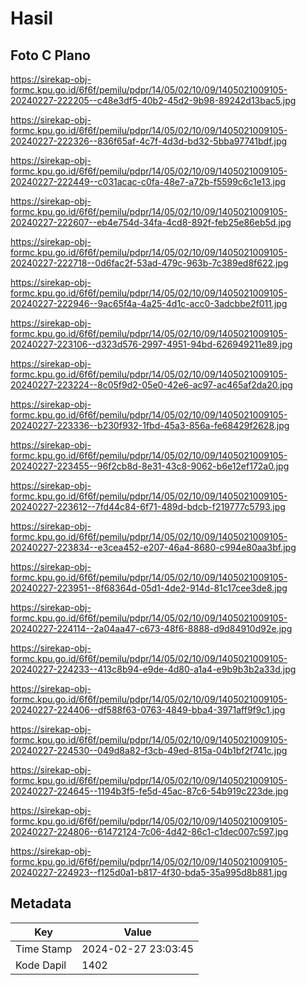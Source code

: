 # Hasil

## Foto C Plano

https://sirekap-obj-formc.kpu.go.id/6f6f/pemilu/pdpr/14/05/02/10/09/1405021009105-20240227-222205--c48e3df5-40b2-45d2-9b98-89242d13bac5.jpg

https://sirekap-obj-formc.kpu.go.id/6f6f/pemilu/pdpr/14/05/02/10/09/1405021009105-20240227-222326--836f65af-4c7f-4d3d-bd32-5bba97741bdf.jpg

https://sirekap-obj-formc.kpu.go.id/6f6f/pemilu/pdpr/14/05/02/10/09/1405021009105-20240227-222449--c031acac-c0fa-48e7-a72b-f5599c6c1e13.jpg

https://sirekap-obj-formc.kpu.go.id/6f6f/pemilu/pdpr/14/05/02/10/09/1405021009105-20240227-222607--eb4e754d-34fa-4cd8-892f-feb25e86eb5d.jpg

https://sirekap-obj-formc.kpu.go.id/6f6f/pemilu/pdpr/14/05/02/10/09/1405021009105-20240227-222718--0d6fac2f-53ad-479c-963b-7c389ed8f622.jpg

https://sirekap-obj-formc.kpu.go.id/6f6f/pemilu/pdpr/14/05/02/10/09/1405021009105-20240227-222946--9ac65f4a-4a25-4d1c-acc0-3adcbbe2f011.jpg

https://sirekap-obj-formc.kpu.go.id/6f6f/pemilu/pdpr/14/05/02/10/09/1405021009105-20240227-223106--d323d576-2997-4951-94bd-626949211e89.jpg

https://sirekap-obj-formc.kpu.go.id/6f6f/pemilu/pdpr/14/05/02/10/09/1405021009105-20240227-223224--8c05f9d2-05e0-42e6-ac97-ac465af2da20.jpg

https://sirekap-obj-formc.kpu.go.id/6f6f/pemilu/pdpr/14/05/02/10/09/1405021009105-20240227-223336--b230f932-1fbd-45a3-856a-fe68429f2628.jpg

https://sirekap-obj-formc.kpu.go.id/6f6f/pemilu/pdpr/14/05/02/10/09/1405021009105-20240227-223455--96f2cb8d-8e31-43c8-9062-b6e12ef172a0.jpg

https://sirekap-obj-formc.kpu.go.id/6f6f/pemilu/pdpr/14/05/02/10/09/1405021009105-20240227-223612--7fd44c84-6f71-489d-bdcb-f219777c5793.jpg

https://sirekap-obj-formc.kpu.go.id/6f6f/pemilu/pdpr/14/05/02/10/09/1405021009105-20240227-223834--e3cea452-e207-46a4-8680-c994e80aa3bf.jpg

https://sirekap-obj-formc.kpu.go.id/6f6f/pemilu/pdpr/14/05/02/10/09/1405021009105-20240227-223951--8f68364d-05d1-4de2-914d-81c17cee3de8.jpg

https://sirekap-obj-formc.kpu.go.id/6f6f/pemilu/pdpr/14/05/02/10/09/1405021009105-20240227-224114--2a04aa47-c673-48f6-8888-d9d84910d92e.jpg

https://sirekap-obj-formc.kpu.go.id/6f6f/pemilu/pdpr/14/05/02/10/09/1405021009105-20240227-224233--413c8b94-e9de-4d80-a1a4-e9b9b3b2a33d.jpg

https://sirekap-obj-formc.kpu.go.id/6f6f/pemilu/pdpr/14/05/02/10/09/1405021009105-20240227-224406--df588f63-0763-4849-bba4-3971aff9f9c1.jpg

https://sirekap-obj-formc.kpu.go.id/6f6f/pemilu/pdpr/14/05/02/10/09/1405021009105-20240227-224530--049d8a82-f3cb-49ed-815a-04b1bf2f741c.jpg

https://sirekap-obj-formc.kpu.go.id/6f6f/pemilu/pdpr/14/05/02/10/09/1405021009105-20240227-224645--1194b3f5-fe5d-45ac-87c6-54b919c223de.jpg

https://sirekap-obj-formc.kpu.go.id/6f6f/pemilu/pdpr/14/05/02/10/09/1405021009105-20240227-224806--61472124-7c06-4d42-86c1-c1dec007c597.jpg

https://sirekap-obj-formc.kpu.go.id/6f6f/pemilu/pdpr/14/05/02/10/09/1405021009105-20240227-224923--f125d0a1-b817-4f30-bda5-35a995d8b881.jpg


## Metadata

| Key        | Value               |
| ---------- | ------------------- |
| Time Stamp | 2024-02-27 23:03:45 |
| Kode Dapil | 1402                |



